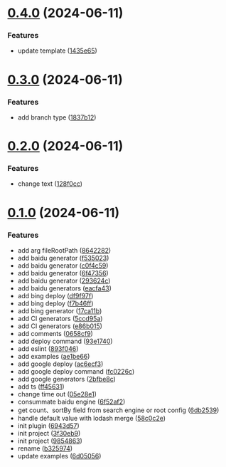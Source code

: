 # [0.4.0](https://github.com/tardis-ksh/hexo-seo-submit/compare/v0.3.0...v0.4.0) (2024-06-11)


### Features

* update template ([1435e65](https://github.com/tardis-ksh/hexo-seo-submit/commit/1435e655c61534fe4de8a4e7b488d48a88838ead))



# [0.3.0](https://github.com/tardis-ksh/hexo-seo-submit/compare/v0.2.0...v0.3.0) (2024-06-11)


### Features

* add branch type ([1837b12](https://github.com/tardis-ksh/hexo-seo-submit/commit/1837b1235c38e203baeaf88aeb5ffbf2c995d567))



# [0.2.0](https://github.com/tardis-ksh/hexo-seo-submit/compare/v0.1.0...v0.2.0) (2024-06-11)


### Features

* change text ([128f0cc](https://github.com/tardis-ksh/hexo-seo-submit/commit/128f0cce21da2be2ccb4b6dbc51cd5139c0fca14))



# [0.1.0](https://github.com/tardis-ksh/hexo-seo-submit/compare/9854863b2d2690726ee610126c61e65eca76a1f3...v0.1.0) (2024-06-11)


### Features

* add arg fileRootPath ([8642282](https://github.com/tardis-ksh/hexo-seo-submit/commit/8642282d7b9a541bb64be52ab888cecdab10b54d))
* add baidu generator ([f535023](https://github.com/tardis-ksh/hexo-seo-submit/commit/f53502309b79f359c1dd1ff297d9216c3175ffe0))
* add baidu generator ([c0f4c59](https://github.com/tardis-ksh/hexo-seo-submit/commit/c0f4c59a3615872630f627a6a01b5c998d53acdc))
* add baidu generator ([6f47356](https://github.com/tardis-ksh/hexo-seo-submit/commit/6f473561c97ffe96c5cbd2af8cd8f30c334f2b73))
* add baidu generator ([293624c](https://github.com/tardis-ksh/hexo-seo-submit/commit/293624c1657301e3126ae3874afecb3a442e9b5c))
* add baidu generators ([eacfa43](https://github.com/tardis-ksh/hexo-seo-submit/commit/eacfa43120737e494127acf8dddbd0db985e61ba))
* add bing deploy ([df9f97f](https://github.com/tardis-ksh/hexo-seo-submit/commit/df9f97fc6b82b43b75dd331ef09c6c55276e2a78))
* add bing deploy ([f7b46ff](https://github.com/tardis-ksh/hexo-seo-submit/commit/f7b46ff3f6c50ef7e6ae3f9284b1e0edf626b233))
* add bing generator ([17ca11b](https://github.com/tardis-ksh/hexo-seo-submit/commit/17ca11b5f8072d504a74fe5838226bbd5a94c433))
* add CI generators ([5ccd95a](https://github.com/tardis-ksh/hexo-seo-submit/commit/5ccd95a7609c5a744a64d1bb49e03b1621d52533))
* add CI generators ([e86b015](https://github.com/tardis-ksh/hexo-seo-submit/commit/e86b015135b744a3c5682f28c746f650a1f4ff17))
* add comments ([0658cf9](https://github.com/tardis-ksh/hexo-seo-submit/commit/0658cf9125d5d0861ac9e0461e9d32785b4a933e))
* add deploy command ([93e1740](https://github.com/tardis-ksh/hexo-seo-submit/commit/93e17401b923f0e303e8a07986d9ef3799c15cd0))
* add eslint ([893f046](https://github.com/tardis-ksh/hexo-seo-submit/commit/893f046bf376f41011b10ab0f3d337ba7066e7a9))
* add examples ([ae1be66](https://github.com/tardis-ksh/hexo-seo-submit/commit/ae1be66dc8e39cb4f91108cbddd604b846ca3e8f))
* add google deploy ([ac6ecf3](https://github.com/tardis-ksh/hexo-seo-submit/commit/ac6ecf3617bfd2b81e861c0af5f0863d9f41b245))
* add google deploy command ([fc0226c](https://github.com/tardis-ksh/hexo-seo-submit/commit/fc0226c4aa670a5749ba6a3fdf94d413f7ae6e0b))
* add google generators ([2bfbe8c](https://github.com/tardis-ksh/hexo-seo-submit/commit/2bfbe8c73133cfe37bdad2960f75b7b9da465f87))
* add ts ([ff45631](https://github.com/tardis-ksh/hexo-seo-submit/commit/ff45631d856f7a57bb85456502eb946468bf199f))
* change time out ([05e28e1](https://github.com/tardis-ksh/hexo-seo-submit/commit/05e28e1273d35e5ffaac197ec55c9283f03d69ab))
* consummate baidu engine ([6f52af2](https://github.com/tardis-ksh/hexo-seo-submit/commit/6f52af23313a3d1e842deb2e54248eca91bcb8b5))
* get count、sortBy field from search engine or root config ([6db2539](https://github.com/tardis-ksh/hexo-seo-submit/commit/6db2539f0d31aed32af7be7a11e31d57416e3230))
* handle default value with lodash merge ([58c0c2e](https://github.com/tardis-ksh/hexo-seo-submit/commit/58c0c2ed0186667e3b7bd269d8cdd58a127ee938))
* init plugin ([6943d57](https://github.com/tardis-ksh/hexo-seo-submit/commit/6943d573d4f15bc714a8d0fb0887ed6dd141cdcd))
* init project ([3f30eb9](https://github.com/tardis-ksh/hexo-seo-submit/commit/3f30eb93c8197754de756b9dbb687d2bda32d9bc))
* init project ([9854863](https://github.com/tardis-ksh/hexo-seo-submit/commit/9854863b2d2690726ee610126c61e65eca76a1f3))
* rename ([b325974](https://github.com/tardis-ksh/hexo-seo-submit/commit/b32597413d942d4605f7cccd2e219990d92b5fef))
* update examples ([6d05056](https://github.com/tardis-ksh/hexo-seo-submit/commit/6d05056cee54160e0cfd3c708d4091c360b308d4))




